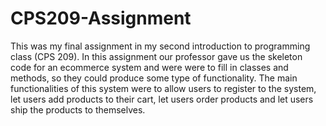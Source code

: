 # CPS209-Assignment
This was my final assignment in my second introduction to programming class (CPS 209). In this assignment our professor gave us the skeleton code for an ecommerce system and were were to fill in classes and methods, so they could produce some type of functionality. The main functionalities of this system were to allow users to register to the system, let users add products to their cart, let users order products and let users ship the products to themselves.
